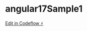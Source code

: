 # angular17Sample1

[Edit in Codeflow ⚡️](https://stackblitz.com/~/github.com/rtfmpliz/angular17Sample1)
